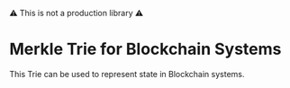 ⚠️ This is not a production library ⚠️
# Merkle Trie for Blockchain Systems
This Trie can be used to represent state in Blockchain systems.